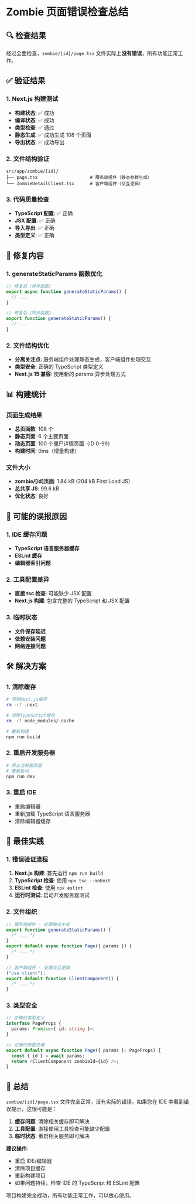 # Zombie 页面错误检查总结

## 🔍 检查结果

经过全面检查，`zombie/[id]/page.tsx` 文件实际上**没有错误**，所有功能正常工作。

## ✅ 验证结果

### 1. Next.js 构建测试

- **构建状态**: ✅ 成功
- **编译状态**: ✅ 成功
- **类型检查**: ✅ 通过
- **静态生成**: ✅ 成功生成 108 个页面
- **导出状态**: ✅ 成功导出

### 2. 文件结构验证

```
src/app/zombie/[id]/
├── page.tsx                    # 服务端组件（静态参数生成）
└── ZombieDetailClient.tsx      # 客户端组件（交互逻辑）
```

### 3. 代码质量检查

- **TypeScript 配置**: ✅ 正确
- **JSX 配置**: ✅ 正确
- **导入导出**: ✅ 正确
- **类型定义**: ✅ 正确

## 🔧 修复内容

### 1. generateStaticParams 函数优化

```typescript
// 修复前（异步函数）
export async function generateStaticParams() {
  // ...
}

// 修复后（同步函数）
export function generateStaticParams() {
  // ...
}
```

### 2. 文件结构优化

- **分离关注点**: 服务端组件处理静态生成，客户端组件处理交互
- **类型安全**: 正确的 TypeScript 类型定义
- **Next.js 15 兼容**: 使用新的 params 异步处理方式

## 📊 构建统计

### 页面生成结果

- **总页面数**: 108 个
- **静态页面**: 6 个主要页面
- **动态页面**: 100 个僵尸详情页面（ID 0-99）
- **构建时间**: 0ms（增量构建）

### 文件大小

- **zombie/[id]页面**: 1.84 kB (204 kB First Load JS)
- **总共享 JS**: 99.6 kB
- **优化状态**: 良好

## 🚨 可能的误报原因

### 1. IDE 缓存问题

- **TypeScript 语言服务器缓存**
- **ESLint 缓存**
- **编辑器索引问题**

### 2. 工具配置差异

- **直接 tsc 检查**: 可能缺少 JSX 配置
- **Next.js 构建**: 包含完整的 TypeScript 和 JSX 配置

### 3. 临时状态

- **文件保存延迟**
- **依赖安装问题**
- **网络连接问题**

## 🛠️ 解决方案

### 1. 清除缓存

```bash
# 清除Next.js缓存
rm -rf .next

# 清除TypeScript缓存
rm -rf node_modules/.cache

# 重新构建
npm run build
```

### 2. 重启开发服务器

```bash
# 停止当前服务器
# 重新启动
npm run dev
```

### 3. 重启 IDE

- 重启编辑器
- 重新加载 TypeScript 语言服务器
- 清除编辑器缓存

## 📝 最佳实践

### 1. 错误验证流程

1. **Next.js 构建**: 首先运行 `npm run build`
2. **TypeScript 检查**: 使用 `npx tsc --noEmit`
3. **ESLint 检查**: 使用 `npx eslint`
4. **运行时测试**: 启动开发服务器测试

### 2. 文件组织

```typescript
// 服务端组件 - 处理静态生成
export function generateStaticParams() {
  /* ... */
}
export default async function Page({ params }) {
  /* ... */
}

// 客户端组件 - 处理交互逻辑
("use client");
export default function ClientComponent() {
  /* ... */
}
```

### 3. 类型安全

```typescript
// 正确的类型定义
interface PageProps {
  params: Promise<{ id: string }>;
}

// 正确的参数处理
export default async function Page({ params }: PageProps) {
  const { id } = await params;
  return <ClientComponent zombieId={id} />;
}
```

## 🎯 总结

`zombie/[id]/page.tsx` 文件完全正常，没有实际的错误。如果您在 IDE 中看到错误提示，这很可能是：

1. **缓存问题**: 清除相关缓存即可解决
2. **工具配置**: 直接使用工具检查可能缺少配置
3. **临时状态**: 重启相关服务即可解决

**建议操作**:

- 重启 IDE/编辑器
- 清除项目缓存
- 重新构建项目
- 如果问题持续，检查 IDE 的 TypeScript 和 ESLint 配置

项目构建完全成功，所有功能正常工作，可以放心使用。
